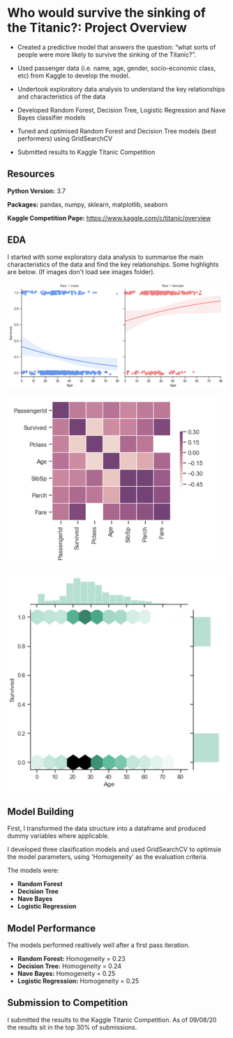 # Who would survive the sinking of the Titanic?: Project Overview

- Created a predictive model that answers the question: “what sorts of people were more likely to survive the sinking of the Titanic?”.

- Used passenger data (i.e. name, age, gender, socio-economic class, etc) from Kaggle to develop the model.

- Undertook exploratory data analysis to understand the key relationships and characteristics of the data

- Developed Random Forest, Decision Tree, Logistic Regression and Nave Bayes classifier models

- Tuned and optimised Random Forest and Decision Tree models (best performers) using GridSearchCV

- Submitted results to Kaggle Titanic Competition

## Resources

**Python Version:** 3.7

**Packages:** pandas, numpy, sklearn, matplotlib, seaborn

**Kaggle Competition Page:** https://www.kaggle.com/c/titanic/overview


## EDA

I started with some exploratory data analysis to summarise the main characteristics of the data and find the key relationships. Some highlights are below. (If images don't load see images folder).

![lmplot](images/titanic_lmplot.PNG)

![heatmap](images/titanic_heatmap.PNG)

![jointplot](images/titanic_jointplot.PNG)


## Model Building

First, I transformed the data structure into a dataframe and produced dummy variables where applicable.

I developed three clasification models and used GridSearchCV to optimsie the model parameters, using 'Homogeneity' as the evaluation criteria. 

The models were:
- **Random Forest**
- **Decision Tree**
- **Nave Bayes**
- **Logistic Regression**


## Model Performance

The models performed realtively well after a first pass iteration. 

- **Random Forest:** Homogeneity = 0.23
- **Decision Tree:** Homogeneity = 0.24
- **Nave Bayes:** Homogeneity = 0.25
- **Logistic Regression:** Homogeneity = 0.25
 
 ## Submission to Competition
 
 I submitted the results to the Kaggle Titanic Competition. As of 09/08/20 the results sit in the top 30% of submissions.
 
 



